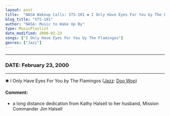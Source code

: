 ```yaml
---
layout: post
title:  "NASA Wakeup Calls: STS-101 ✺ I Only Have Eyes For You by The Flamingos ✷ February 23, 2000"
blog_title: "STS-101"
author: "NASA: Music to Wake Up By"
type: MusicPlaylist
date_modified: 2000-02-23
songs: ["I Only Have Eyes For You by The Flamingos"]
genres: ["Jazz"]
---
```


----
### DATE: February 23, 2000
----
✺ I Only Have Eyes For You *by* The Flamingos ([Jazz](https://www.discogs.com/genre/Jazz): [Doo Wop](https://www.discogs.com/style/Doo%20Wop)) <a target="blank_" href="https://www.discogs.com/The-Flamingos-I-Only-Have-Eyes-For-You/release/827182">
    <i class="fas fa-compact-disc"
       title="Discogs entry for this song"
       alt="Discogs entry for this song"
       style="font-size: 1.1em;"></i></a>
    

#### Comment:
* a long distance dedication from Kathy Halsell to her husband, Mission Commander Jim Halsell



<br/>
<center>
	<a target="_blank"
	   href="https://twitter.com/intent/tweet?hashtags=Space,NASA,Playlist,NASAWakeupCalls,SpaceProgram&text=🚀 {{ page.author}}, '{{ page.songs.first }}' {{ page.title }}, {{ page.date | date: '%B %d, %Y' }}, {{ site.url }}{{ page.url }}&via=nasawakeupcalls"><i class="fab fa-twitter" title="Tweet this page" alt="Tweet this page" style="font-size: 1.3em;"></i></a>
	&nbsp; 	<i class="fas fa-user-astronaut" style="font-size: 1.5em;"></i> &nbsp;
    <a id="custom_amazon_link"
       type="amzn" search="#"
       category="popular music">
    <i class="fab fa-amazon" style="font-size: 1.3em;"></i></a>
</center>

<!-- Randomly resolve an individual entry from a song array -->
<script src="/assets/javascript/seedrandom.min.js"></script>
<script>
  var wake_me_up = ["I Only Have Eyes For You by The Flamingos"];
  var prng = new Math.seedrandom();
  function randomSong() {
    song = wake_me_up[Math.floor(Math.random() * wake_me_up.length)];
    var amazon_link = document.getElementById("custom_amazon_link");
    amazon_link.setAttribute("search", song);
  }
  window.onload = randomSong();
</script>
